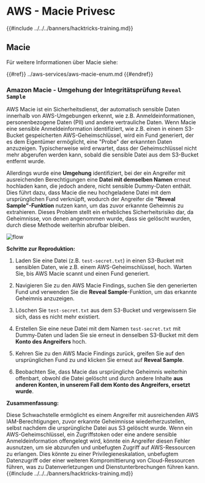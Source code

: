 # AWS - Macie Privesc

{{#include ../../../banners/hacktricks-training.md}}

## Macie

Für weitere Informationen über Macie siehe:

{{#ref}}
../aws-services/aws-macie-enum.md
{{#endref}}

### Amazon Macie - Umgehung der Integritätsprüfung `Reveal Sample`

AWS Macie ist ein Sicherheitsdienst, der automatisch sensible Daten innerhalb von AWS-Umgebungen erkennt, wie z.B. Anmeldeinformationen, personenbezogene Daten (PII) und andere vertrauliche Daten. Wenn Macie eine sensible Anmeldeinformation identifiziert, wie z.B. einen in einem S3-Bucket gespeicherten AWS-Geheimschlüssel, wird ein Fund generiert, der es dem Eigentümer ermöglicht, eine "Probe" der erkannten Daten anzuzeigen. Typischerweise wird erwartet, dass der Geheimschlüssel nicht mehr abgerufen werden kann, sobald die sensible Datei aus dem S3-Bucket entfernt wurde.

Allerdings wurde eine **Umgehung** identifiziert, bei der ein Angreifer mit ausreichenden Berechtigungen eine **Datei mit demselben Namen** erneut hochladen kann, die jedoch andere, nicht sensible Dummy-Daten enthält. Dies führt dazu, dass Macie die neu hochgeladene Datei mit dem ursprünglichen Fund verknüpft, wodurch der Angreifer die **"Reveal Sample"-Funktion** nutzen kann, um das zuvor erkannte Geheimnis zu extrahieren. Dieses Problem stellt ein erhebliches Sicherheitsrisiko dar, da Geheimnisse, von denen angenommen wurde, dass sie gelöscht wurden, durch diese Methode weiterhin abrufbar bleiben.

![flow](https://github.com/user-attachments/assets/7b83f2d3-1690-41f1-98cc-05ccd0154a66)

**Schritte zur Reproduktion:**

1. Laden Sie eine Datei (z.B. `test-secret.txt`) in einen S3-Bucket mit sensiblen Daten, wie z.B. einem AWS-Geheimschlüssel, hoch. Warten Sie, bis AWS Macie scannt und einen Fund generiert.

2. Navigieren Sie zu den AWS Macie Findings, suchen Sie den generierten Fund und verwenden Sie die **Reveal Sample**-Funktion, um das erkannte Geheimnis anzuzeigen.

3. Löschen Sie `test-secret.txt` aus dem S3-Bucket und vergewissern Sie sich, dass es nicht mehr existiert.

4. Erstellen Sie eine neue Datei mit dem Namen `test-secret.txt` mit Dummy-Daten und laden Sie sie erneut in denselben S3-Bucket mit dem **Konto des Angreifers** hoch.

5. Kehren Sie zu den AWS Macie Findings zurück, greifen Sie auf den ursprünglichen Fund zu und klicken Sie erneut auf **Reveal Sample**.

6. Beobachten Sie, dass Macie das ursprüngliche Geheimnis weiterhin offenbart, obwohl die Datei gelöscht und durch andere Inhalte **aus anderen Konten, in unserem Fall dem Konto des Angreifers, ersetzt wurde**.

**Zusammenfassung:**

Diese Schwachstelle ermöglicht es einem Angreifer mit ausreichenden AWS IAM-Berechtigungen, zuvor erkannte Geheimnisse wiederherzustellen, selbst nachdem die ursprüngliche Datei aus S3 gelöscht wurde. Wenn ein AWS-Geheimschlüssel, ein Zugriffstoken oder eine andere sensible Anmeldeinformation offengelegt wird, könnte ein Angreifer diesen Fehler ausnutzen, um sie abzurufen und unbefugten Zugriff auf AWS-Ressourcen zu erlangen. Dies könnte zu einer Privilegieneskalation, unbefugtem Datenzugriff oder einer weiteren Kompromittierung von Cloud-Ressourcen führen, was zu Datenverletzungen und Dienstunterbrechungen führen kann.
{{#include ../../../banners/hacktricks-training.md}}

